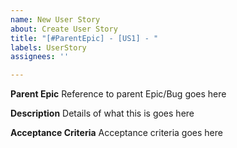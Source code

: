 ```yaml
---
name: New User Story
about: Create User Story
title: "[#ParentEpic] - [US1] - "
labels: UserStory
assignees: ''

---
```


**Parent Epic**
Reference to parent Epic/Bug goes here

**Description**
Details of what this is goes here

**Acceptance Criteria**
Acceptance criteria goes here
